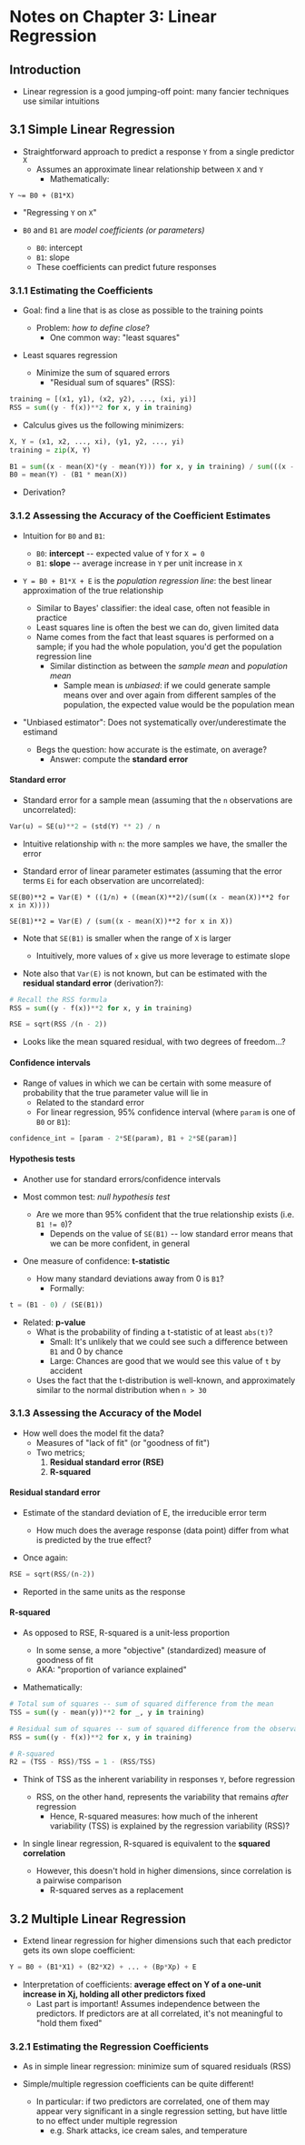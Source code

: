 # Notes on Chapter 3: Linear Regression

## Introduction

- Linear regression is a good jumping-off point: many fancier techniques use
  similar intuitions

## 3.1 Simple Linear Regression

- Straightforward approach to predict a response `Y` from a single predictor `X`
    - Assumes an approximate linear relationship between `X` and `Y`
        - Mathematically:

```
Y ~= B0 + (B1*X)
```

- "Regressing `Y` on `X`"

- `B0` and `B1` are _model coefficients (or parameters)_
    - `B0`: intercept
    - `B1`: slope
    - These coefficients can predict future responses

### 3.1.1 Estimating the Coefficients

- Goal: find a line that is as close as possible to the training points
    - Problem: _how to define close_?
        - One common way: "least squares"

- Least squares regression
    - Minimize the sum of squared errors
        - "Residual sum of squares" (RSS):

```python
training = [(x1, y1), (x2, y2), ..., (xi, yi)]
RSS = sum((y - f(x))**2 for x, y in training) 
```

- Calculus gives us the following minimizers:

```python
X, Y = (x1, x2, ..., xi), (y1, y2, ..., yi)
training = zip(X, Y) 

B1 = sum((x - mean(X)*(y - mean(Y))) for x, y in training) / sum(((x - mean(X)) **2) for x in X)
B0 = mean(Y) - (B1 * mean(X))
```

- Derivation?

### 3.1.2 Assessing the Accuracy of the Coefficient Estimates

- Intuition for `B0` and `B1`:
    - `B0`: **intercept** -- expected value of `Y` for `X = 0`
    - `B1`: **slope** -- average increase in `Y` per unit increase in `X`

- `Y = B0 + B1*X + E` is the _population regression line_: the best linear
  approximation of the true relationship
  - Similar to Bayes' classifier: the ideal case, often not feasible in practice
  - Least squares line is often the best we can do, given limited data
  - Name comes from the fact that least squares is performed on a sample; if you
    had the whole population, you'd get the population regression line
    - Similar distinction as between the _sample mean_ and _population mean_
        - Sample mean is _unbiased_: if we could generate sample means over and
          over again from different samples of the population, the expected
          value would be the population mean

- "Unbiased estimator": Does not systematically over/underestimate the estimand
    - Begs the question: how accurate is the estimate, on average?
        - Answer: compute the **standard error**

#### Standard error

- Standard error for a sample mean (assuming that the `n` observations are uncorrelated):

```python
Var(u) = SE(u)**2 = (std(Y) ** 2) / n
```

- Intuitive relationship with `n`: the more samples we have, the smaller the
  error

- Standard error of linear parameter estimates (assuming that the error terms `Ei` for
  each observation are uncorrelated):

```
SE(B0)**2 = Var(E) * ((1/n) + ((mean(X)**2)/(sum((x - mean(X))**2 for x in X))))

SE(B1)**2 = Var(E) / (sum((x - mean(X))**2 for x in X))
```

- Note that `SE(B1)` is smaller when the range of `X` is larger
    - Intuitively, more values of `x` give us more leverage to estimate slope

- Note also that `Var(E)` is not known, but can be estimated with the **residual
  standard error** (derivation?):

```python
# Recall the RSS formula
RSS = sum((y - f(x))**2 for x, y in training)

RSE = sqrt(RSS /(n - 2))
```

- Looks like the mean squared residual, with two degrees of freedom...?

#### Confidence intervals

- Range of values in which we can be certain with some measure of probability
  that the true parameter value will lie in
    - Related to the standard error
    - For linear regression, 95% confidence interval (where `param` is one of
      `B0` or `B1`):

```python
confidence_int = [param - 2*SE(param), B1 + 2*SE(param)]
```

#### Hypothesis tests

- Another use for standard errors/confidence intervals

- Most common test: _null hypothesis test_
    - Are we more than 95% confident that the true relationship exists (i.e. `B1
      != 0`)?
      - Depends on the value of `SE(B1)` -- low standard error means that we can
        be more confident, in general

- One measure of confidence: **t-statistic**
    - How many standard deviations away from 0 is `B1`?
        - Formally:

```python
t = (B1 - 0) / (SE(B1))
```

- Related: **p-value**
    - What is the probability of finding a t-statistic of at least `abs(t)`? 
        - Small: It's unlikely that we could see such a difference
          between `B1` and 0 by chance
        - Large: Chances are good that we would see this value of `t` by
          accident 
    - Uses the fact that the t-distribution is well-known, and approximately
      similar to the normal distribution when `n > 30`

### 3.1.3 Assessing the Accuracy of the Model

- How well does the model fit the data?
    - Measures of "lack of fit" (or "goodness of fit")
    - Two metrics;
        1. **Residual standard error (RSE)**
        2. **R-squared**

#### Residual standard error

- Estimate of the standard deviation of E, the irreducible error term
    - How much does the average response (data point) differ from what is predicted by the
      true effect?

- Once again:

```python
RSE = sqrt(RSS/(n-2))
```

- Reported in the same units as the response

#### R-squared

- As opposed to RSE, R-squared is a unit-less proportion
    - In some sense, a more "objective" (standardized) measure of goodness of
      fit
    - AKA: "proportion of variance explained"

- Mathematically:

```python
# Total sum of squares -- sum of squared difference from the mean
TSS = sum((y - mean(y))**2 for _, y in training)

# Residual sum of squares -- sum of squared difference from the observation
RSS = sum((y - f(x))**2 for x, y in training)

# R-squared
R2 = (TSS - RSS)/TSS = 1 - (RSS/TSS)
```

- Think of TSS as the inherent variability in responses `Y`, before regression
    - RSS, on the other hand, represents the variability that remains _after_
      regression
        - Hence, R-squared measures: how much of the inherent variability (TSS)
          is explained by the regression variability (RSS)?

- In single linear regression, R-squared is equivalent to the **squared
  correlation**
    - However, this doesn't hold in higher dimensions, since correlation is
      a pairwise comparison
        - R-squared serves as a replacement

## 3.2 Multiple Linear Regression

- Extend linear regression for higher dimensions such that each predictor gets
  its own slope coefficient:

```python
Y = B0 + (B1*X1) + (B2*X2) + ... + (Bp*Xp) + E
```

- Interpretation of coefficients: **average effect on Y of a one-unit increase
  in Xj, holding all other predictors fixed**
    - Last part is important! Assumes independence between the predictors. If
      predictors are at all correlated, it's not meaningful to "hold them fixed"

### 3.2.1 Estimating the Regression Coefficients

- As in simple linear regression: minimize sum of squared residuals (RSS)

- Simple/multiple regression coefficients can be quite different!
    - In particular: if two predictors are correlated, one of them may appear
      very significant in a single regression setting, but have little to no
      effect under multiple regression
        - e.g. Shark attacks, ice cream sales, and temperature
